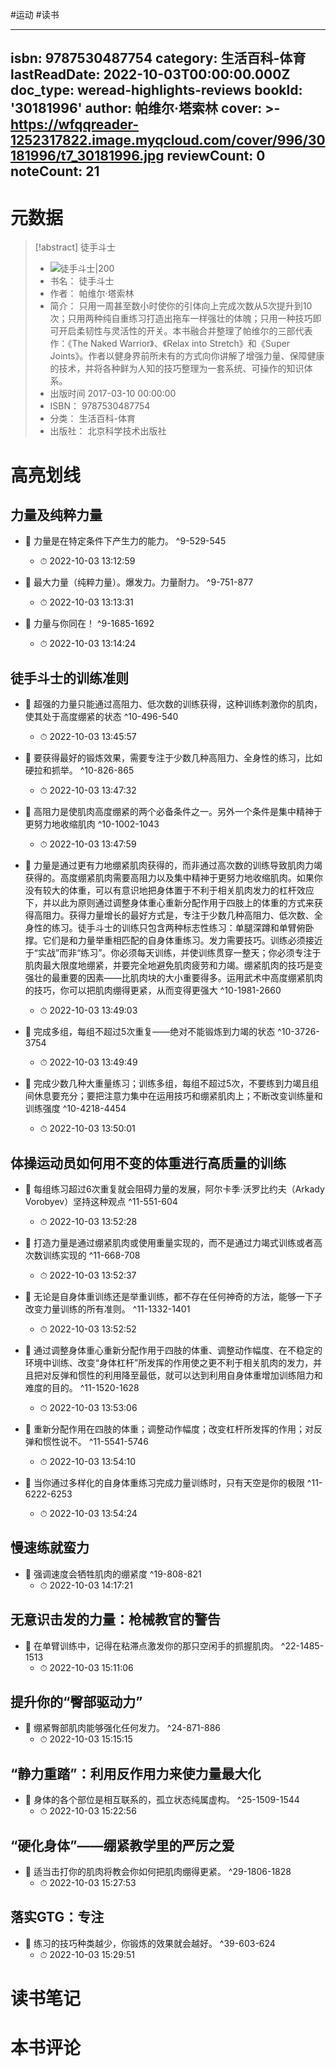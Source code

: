 #运动 #读书 

---
isbn: 9787530487754
category: 生活百科-体育
lastReadDate: 2022-10-03T00:00:00.000Z
doc_type: weread-highlights-reviews
bookId: '30181996'
author: 帕维尔·塔索林
cover: >-
  https://wfqqreader-1252317822.image.myqcloud.com/cover/996/30181996/t7_30181996.jpg
reviewCount: 0
noteCount: 21
---
# 元数据
> [!abstract] 徒手斗士
> - ![ 徒手斗士|200](https://wfqqreader-1252317822.image.myqcloud.com/cover/996/30181996/t7_30181996.jpg)
> - 书名： 徒手斗士
> - 作者： 帕维尔·塔索林
> - 简介： 只用一周甚至数小时使你的引体向上完成次数从5次提升到10次；只用两种纯自重练习打造出拖车一样强壮的体魄；只用一种技巧即可开启柔韧性与灵活性的开关。本书融合并整理了帕维尔的三部代表作：《The Naked Warrior》、《Relax into Stretch》和《Super Joints》。作者以健身界前所未有的方式向你讲解了增强力量、保障健康的技术，并将各种鲜为人知的技巧整理为一套系统、可操作的知识体系。
> - 出版时间 2017-03-10 00:00:00
> - ISBN： 9787530487754
> - 分类： 生活百科-体育
> - 出版社： 北京科学技术出版社

# 高亮划线

## 力量及纯粹力量


- 📌 力量是在特定条件下产生力的能力。 ^9-529-545
    - ⏱ 2022-10-03 13:12:59 

- 📌 最大力量（纯粹力量）。爆发力。力量耐力。 ^9-751-877
    - ⏱ 2022-10-03 13:13:31 

- 📌 力量与你同在！ ^9-1685-1692
    - ⏱ 2022-10-03 13:14:24 
## 徒手斗士的训练准则


- 📌 超强的力量只能通过高阻力、低次数的训练获得，这种训练刺激你的肌肉，使其处于高度绷紧的状态 ^10-496-540
    - ⏱ 2022-10-03 13:45:57 

- 📌 要获得最好的锻炼效果，需要专注于少数几种高阻力、全身性的练习，比如硬拉和抓举。 ^10-826-865
    - ⏱ 2022-10-03 13:47:32 

- 📌 高阻力是使肌肉高度绷紧的两个必备条件之一。另外一个条件是集中精神于更努力地收缩肌肉 ^10-1002-1043
    - ⏱ 2022-10-03 13:47:59 

- 📌 力量是通过更有力地绷紧肌肉获得的，而非通过高次数的训练导致肌肉力竭获得的。高度绷紧肌肉需要高阻力以及集中精神于更努力地收缩肌肉。如果你没有较大的体重，可以有意识地把身体置于不利于相关肌肉发力的杠杆效应下，并以此为原则通过调整身体重心重新分配作用于四肢上的体重的方式来获得高阻力。获得力量增长的最好方式是，专注于少数几种高阻力、低次数、全身性的练习。徒手斗士的训练只包含两种标志性练习：单腿深蹲和单臂俯卧撑。它们是和力量举重相匹配的自身体重练习。发力需要技巧。训练必须接近于“实战”而非“练习”。你必须每天训练，并使训练贯穿一整天；你必须专注于肌肉最大限度地绷紧，并要完全地避免肌肉疲劳和力竭。绷紧肌肉的技巧是变强壮的最重要的因素——比肌肉块的大小重要得多。运用武术中高度绷紧肌肉的技巧，你可以把肌肉绷得更紧，从而变得更强大 ^10-1981-2660
    - ⏱ 2022-10-03 13:49:03 

- 📌 完成多组，每组不超过5次重复——绝对不能锻炼到力竭的状态 ^10-3726-3754
    - ⏱ 2022-10-03 13:49:49 

- 📌 完成少数几种大重量练习；训练多组，每组不超过5次，不要练到力竭且组间休息要充分；要把注意力集中在运用技巧和绷紧肌肉上；不断改变训练量和训练强度 ^10-4218-4454
    - ⏱ 2022-10-03 13:50:01 
## 体操运动员如何用不变的体重进行高质量的训练


- 📌 每组练习超过6次重复就会阻碍力量的发展，阿尔卡季·沃罗比约夫（Arkady Vorobyev）坚持这种观点 ^11-551-604
    - ⏱ 2022-10-03 13:52:28 

- 📌 打造力量是通过绷紧肌肉或使用重量实现的，而不是通过力竭式训练或者高次数训练实现的 ^11-668-708
    - ⏱ 2022-10-03 13:52:37 

- 📌 无论是自身体重训练还是举重训练，都不存在任何神奇的方法，能够一下子改变力量训练的所有准则。 ^11-1332-1401
    - ⏱ 2022-10-03 13:52:52 

- 📌 通过调整身体重心重新分配作用于四肢的体重、调整动作幅度、在不稳定的环境中训练、改变“身体杠杆”所发挥的作用使之更不利于相关肌肉的发力，并且把对反弹和惯性的利用降至最低，就可以达到利用自身体重增加训练阻力和难度的目的。 ^11-1520-1628
    - ⏱ 2022-10-03 13:53:06 

- 📌 重新分配作用在四肢的体重；调整动作幅度；改变杠杆所发挥的作用；对反弹和惯性说不。 ^11-5541-5746
    - ⏱ 2022-10-03 13:54:10 

- 📌 当你通过多样化的自身体重练习完成力量训练时，只有天空是你的极限 ^11-6222-6253
    - ⏱ 2022-10-03 13:54:24 
## 慢速练就蛮力


- 📌 强调速度会牺牲肌肉的绷紧度 ^19-808-821
    - ⏱ 2022-10-03 14:17:21 
## 无意识击发的力量：枪械教官的警告


- 📌 在单臂训练中，记得在粘滞点激发你的那只空闲手的抓握肌肉。 ^22-1485-1513
    - ⏱ 2022-10-03 15:11:06 
## 提升你的“臀部驱动力”


- 📌 绷紧臀部肌肉能够强化任何发力。 ^24-871-886
    - ⏱ 2022-10-03 15:15:15 
## “静力重踏”：利用反作用力来使力量最大化


- 📌 身体的各个部位是相互联系的，孤立状态纯属虚构。 ^25-1509-1544
    - ⏱ 2022-10-03 15:22:56 
## “硬化身体”——绷紧教学里的严厉之爱


- 📌 适当击打你的肌肉将教会你如何把肌肉绷得更紧。 ^29-1806-1828
    - ⏱ 2022-10-03 15:27:53 
## 落实GTG：专注


- 📌 练习的技巧种类越少，你锻炼的效果就会越好。 ^39-603-624
    - ⏱ 2022-10-03 15:29:51 
# 读书笔记

# 本书评论
